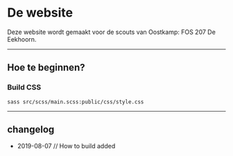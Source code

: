 # De website

Deze website wordt gemaakt voor de scouts van Oostkamp: FOS 207 De Eekhoorn.

----
## Hoe te beginnen?
### Build CSS
	sass src/scss/main.scss:public/css/style.css

---
## changelog
* 2019-08-07 // How to build added
